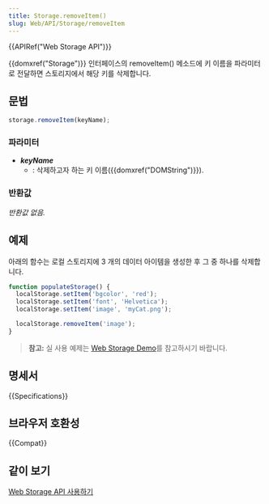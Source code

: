```yaml
---
title: Storage.removeItem()
slug: Web/API/Storage/removeItem
---
```


{{APIRef("Web Storage API")}}

{{domxref("Storage")}} 인터페이스의 removeItem() 메소드에 키 이름을 파라미터로 전달하면 스토리지에서 해당 키를 삭제합니다.

## 문법

```js
storage.removeItem(keyName);
```

### 파라미터

- _**keyName**_
  - : 삭제하고자 하는 키 이름({{domxref("DOMString")}}).

### 반환값

_반환값 없음._

## 예제

아래의 함수는 로컬 스토리지에 3 개의 데이터 아이템을 생성한 후 그 중 하나를 삭제합니다.

```js
function populateStorage() {
  localStorage.setItem('bgcolor', 'red');
  localStorage.setItem('font', 'Helvetica');
  localStorage.setItem('image', 'myCat.png');

  localStorage.removeItem('image');
}
```

> **참고:** 실 사용 예제는 [Web Storage Demo](https://github.com/mdn/web-storage-demo)를 참고하시기 바랍니다.

## 명세서

{{Specifications}}

## 브라우저 호환성

{{Compat}}

## 같이 보기

[Web Storage API 사용하기](/ko/docs/Web/API/Web_Storage_API/Using_the_Web_Storage_API)
